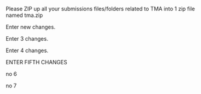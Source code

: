 Please ZIP up all your submissions files/folders related to TMA into 1 zip file named tma.zip

Enter new changes.

Enter 3 changes.

Enter 4 changes.

ENTER FIFTH CHANGES

no 6

no 7